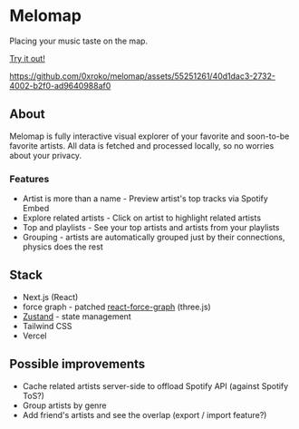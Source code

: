 # Melomap

Placing your music taste on the map.

[Try it out!](https://melomap.vercel.app)

https://github.com/0xroko/melomap/assets/55251261/40d1dac3-2732-4002-b2f0-ad9640988af0

## About

Melomap is fully interactive visual explorer of your favorite and soon-to-be favorite artists. All data is fetched and processed locally, so no worries about your privacy.

### Features

- Artist is more than a name - Preview artist's top tracks via Spotify Embed
- Explore related artists - Click on artist to highlight related artists
- Top and playlists - See your top artists and artists from your playlists
- Grouping - artists are automatically grouped just by their connections, physics does the rest

## Stack

- Next.js (React)
- force graph - patched [react-force-graph](https://github.com/vasturiano/react-force-graph) (three.js)
- [Zustand](https://github.com/pmndrs/zustand) - state management
- Tailwind CSS
- Vercel

## Possible improvements

- Cache related artists server-side to offload Spotify API (against Spotify ToS?)
- Group artists by genre
- Add friend's artists and see the overlap (export / import feature?)
